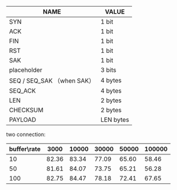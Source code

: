 | NAME                       | VALUE     |
| -------------------------- | --------- |
| SYN                        | 1 bit     |
| ACK                        | 1 bit     |
| FIN                        | 1 bit     |
| RST                        | 1 bit     |
| SAK                        | 1 bit     |
| placeholder                | 3 bits    |
| SEQ / SEQ_SAK （when SAK） | 4 bytes   |
| SEQ_ACK                    | 4 bytes   |
| LEN                        | 2 bytes   |
| CHECKSUM                   | 2 bytes   |
| PAYLOAD                    | LEN bytes |

two connection:

|buffer\rate| 3000  | 10000 | 30000 | 50000 | 100000    |
| --------  | ----  | ----- | ----- | ----- | ----      |
|     10    | 82.36 | 83.34 | 77.09 | 65.60 | 58.46     |
| 50        | 81.61 | 84.07 | 73.75 | 65.21 | 56.28     |
| 100       | 82.75 | 84.47 | 78.18 | 72.41 | 67.65     |

